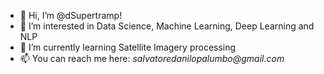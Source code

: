 - 👋 Hi, I’m @dSupertramp!
- 👀 I’m interested in Data Science, Machine Learning, Deep Learning and NLP
- 🌱 I’m currently learning Satellite Imagery processing
- 📫 You can reach me here: _salvatoredanilopalumbo@gmail.com_

<!---
dSupertramp/dSupertramp is a ✨ special ✨ repository because its `README.md` (this file) appears on your GitHub profile.
You can click the Preview link to take a look at your changes.
--->
